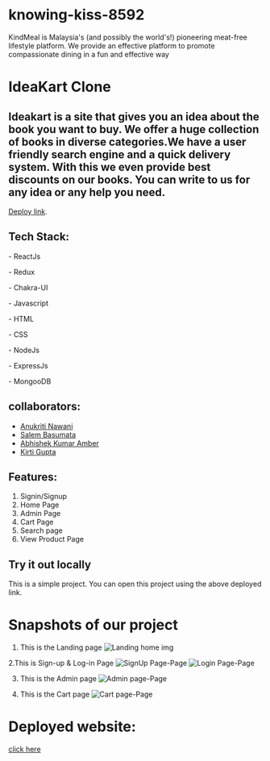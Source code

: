 # knowing-kiss-8592
KindMeal is Malaysia's (and possibly the world's!) pioneering meat-free lifestyle platform. We provide an effective platform to promote compassionate dining in a fun and effective way
# IdeaKart Clone

## Ideakart is a site that gives you an idea about the book you want to buy. We offer a huge collection of books in diverse categories.We have a user friendly search engine and a quick delivery system. With this we even provide best discounts on our books. You can write to us for any idea or any help you need.

[Deploy link](https://playful-hummingbird-6d8d46.netlify.app).


## Tech Stack:

  <p>- ReactJs</p>
  <p>- Redux</p>
  <p>- Chakra-UI</p>
  <p>- Javascript</p>
  <p>- HTML</p>
  <p>- CSS</p>
  <p>- NodeJs</p>
  <p>- ExpressJs</p>
  <p>- MongooDB</p>
  
## collaborators:
-  [Anukriti Nawani](https://github.com/Anukriti-Nawani)
- [Salem Basumata](https://github.com/salemebasumata58)
- [Abhishek Kumar Amber](https://github.com/abhiamber)
- [Kirti Gupta](https://github.com/kirti2818)


## Features:
1. Signin/Signup
2. Home Page
3. Admin Page
4. Cart Page
5. Search page
6. View Product Page
 

## Try it out locally
This is a simple project. You can open this project using the above deployed link.  

<h1>Snapshots of our project</h1>

1. This is the Landing page
![Landing home img](https://i.postimg.cc/bN0yLgLP/Screenshot-1075.png)

2.This is Sign-up & Log-in Page
 ![SignUp Page-Page](https://i.ibb.co/sFLjT5V/Screenshot-1071.png)
 ![Login Page-Page](https://i.ibb.co/sPLgSf6/Screenshot-1072.png)
 
 3. This is the Admin page
![ Admin page-Page](https://i.ibb.co/yBvs1PV/Screenshot-1074.png)

 4. This is the Cart page
![ Cart page-Page](https://i.ibb.co/84Npr0w/Screenshot-1073.png)

# Deployed website:
[click here](https://playful-hummingbird-6d8d46.netlify.app/)
